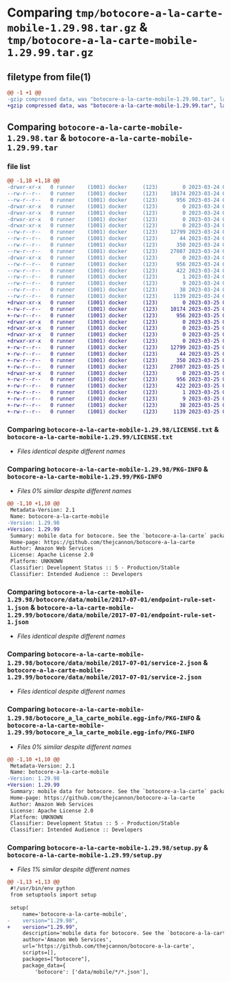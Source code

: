 # Comparing `tmp/botocore-a-la-carte-mobile-1.29.98.tar.gz` & `tmp/botocore-a-la-carte-mobile-1.29.99.tar.gz`

## filetype from file(1)

```diff
@@ -1 +1 @@
-gzip compressed data, was "botocore-a-la-carte-mobile-1.29.98.tar", last modified: Fri Mar 24 01:24:26 2023, max compression
+gzip compressed data, was "botocore-a-la-carte-mobile-1.29.99.tar", last modified: Sat Mar 25 01:22:50 2023, max compression
```

## Comparing `botocore-a-la-carte-mobile-1.29.98.tar` & `botocore-a-la-carte-mobile-1.29.99.tar`

### file list

```diff
@@ -1,18 +1,18 @@
-drwxr-xr-x   0 runner    (1001) docker     (123)        0 2023-03-24 01:24:26.874015 botocore-a-la-carte-mobile-1.29.98/
--rw-r--r--   0 runner    (1001) docker     (123)    10174 2023-03-24 01:24:26.000000 botocore-a-la-carte-mobile-1.29.98/LICENSE.txt
--rw-r--r--   0 runner    (1001) docker     (123)      956 2023-03-24 01:24:26.874015 botocore-a-la-carte-mobile-1.29.98/PKG-INFO
-drwxr-xr-x   0 runner    (1001) docker     (123)        0 2023-03-24 01:24:26.874015 botocore-a-la-carte-mobile-1.29.98/botocore/
-drwxr-xr-x   0 runner    (1001) docker     (123)        0 2023-03-24 01:24:26.874015 botocore-a-la-carte-mobile-1.29.98/botocore/data/
-drwxr-xr-x   0 runner    (1001) docker     (123)        0 2023-03-24 01:24:26.874015 botocore-a-la-carte-mobile-1.29.98/botocore/data/mobile/
-drwxr-xr-x   0 runner    (1001) docker     (123)        0 2023-03-24 01:24:26.874015 botocore-a-la-carte-mobile-1.29.98/botocore/data/mobile/2017-07-01/
--rw-r--r--   0 runner    (1001) docker     (123)    12799 2023-03-24 01:23:57.000000 botocore-a-la-carte-mobile-1.29.98/botocore/data/mobile/2017-07-01/endpoint-rule-set-1.json
--rw-r--r--   0 runner    (1001) docker     (123)       44 2023-03-24 01:23:57.000000 botocore-a-la-carte-mobile-1.29.98/botocore/data/mobile/2017-07-01/examples-1.json
--rw-r--r--   0 runner    (1001) docker     (123)      350 2023-03-24 01:23:57.000000 botocore-a-la-carte-mobile-1.29.98/botocore/data/mobile/2017-07-01/paginators-1.json
--rw-r--r--   0 runner    (1001) docker     (123)    27007 2023-03-24 01:23:57.000000 botocore-a-la-carte-mobile-1.29.98/botocore/data/mobile/2017-07-01/service-2.json
-drwxr-xr-x   0 runner    (1001) docker     (123)        0 2023-03-24 01:24:26.874015 botocore-a-la-carte-mobile-1.29.98/botocore_a_la_carte_mobile.egg-info/
--rw-r--r--   0 runner    (1001) docker     (123)      956 2023-03-24 01:24:26.000000 botocore-a-la-carte-mobile-1.29.98/botocore_a_la_carte_mobile.egg-info/PKG-INFO
--rw-r--r--   0 runner    (1001) docker     (123)      422 2023-03-24 01:24:26.000000 botocore-a-la-carte-mobile-1.29.98/botocore_a_la_carte_mobile.egg-info/SOURCES.txt
--rw-r--r--   0 runner    (1001) docker     (123)        1 2023-03-24 01:24:26.000000 botocore-a-la-carte-mobile-1.29.98/botocore_a_la_carte_mobile.egg-info/dependency_links.txt
--rw-r--r--   0 runner    (1001) docker     (123)        9 2023-03-24 01:24:26.000000 botocore-a-la-carte-mobile-1.29.98/botocore_a_la_carte_mobile.egg-info/top_level.txt
--rw-r--r--   0 runner    (1001) docker     (123)       38 2023-03-24 01:24:26.874015 botocore-a-la-carte-mobile-1.29.98/setup.cfg
--rw-r--r--   0 runner    (1001) docker     (123)     1139 2023-03-24 01:24:26.000000 botocore-a-la-carte-mobile-1.29.98/setup.py
+drwxr-xr-x   0 runner    (1001) docker     (123)        0 2023-03-25 01:22:50.988039 botocore-a-la-carte-mobile-1.29.99/
+-rw-r--r--   0 runner    (1001) docker     (123)    10174 2023-03-25 01:22:50.000000 botocore-a-la-carte-mobile-1.29.99/LICENSE.txt
+-rw-r--r--   0 runner    (1001) docker     (123)      956 2023-03-25 01:22:50.984039 botocore-a-la-carte-mobile-1.29.99/PKG-INFO
+drwxr-xr-x   0 runner    (1001) docker     (123)        0 2023-03-25 01:22:50.984039 botocore-a-la-carte-mobile-1.29.99/botocore/
+drwxr-xr-x   0 runner    (1001) docker     (123)        0 2023-03-25 01:22:50.984039 botocore-a-la-carte-mobile-1.29.99/botocore/data/
+drwxr-xr-x   0 runner    (1001) docker     (123)        0 2023-03-25 01:22:50.984039 botocore-a-la-carte-mobile-1.29.99/botocore/data/mobile/
+drwxr-xr-x   0 runner    (1001) docker     (123)        0 2023-03-25 01:22:50.984039 botocore-a-la-carte-mobile-1.29.99/botocore/data/mobile/2017-07-01/
+-rw-r--r--   0 runner    (1001) docker     (123)    12799 2023-03-25 01:22:12.000000 botocore-a-la-carte-mobile-1.29.99/botocore/data/mobile/2017-07-01/endpoint-rule-set-1.json
+-rw-r--r--   0 runner    (1001) docker     (123)       44 2023-03-25 01:22:12.000000 botocore-a-la-carte-mobile-1.29.99/botocore/data/mobile/2017-07-01/examples-1.json
+-rw-r--r--   0 runner    (1001) docker     (123)      350 2023-03-25 01:22:12.000000 botocore-a-la-carte-mobile-1.29.99/botocore/data/mobile/2017-07-01/paginators-1.json
+-rw-r--r--   0 runner    (1001) docker     (123)    27007 2023-03-25 01:22:12.000000 botocore-a-la-carte-mobile-1.29.99/botocore/data/mobile/2017-07-01/service-2.json
+drwxr-xr-x   0 runner    (1001) docker     (123)        0 2023-03-25 01:22:50.984039 botocore-a-la-carte-mobile-1.29.99/botocore_a_la_carte_mobile.egg-info/
+-rw-r--r--   0 runner    (1001) docker     (123)      956 2023-03-25 01:22:50.000000 botocore-a-la-carte-mobile-1.29.99/botocore_a_la_carte_mobile.egg-info/PKG-INFO
+-rw-r--r--   0 runner    (1001) docker     (123)      422 2023-03-25 01:22:50.000000 botocore-a-la-carte-mobile-1.29.99/botocore_a_la_carte_mobile.egg-info/SOURCES.txt
+-rw-r--r--   0 runner    (1001) docker     (123)        1 2023-03-25 01:22:50.000000 botocore-a-la-carte-mobile-1.29.99/botocore_a_la_carte_mobile.egg-info/dependency_links.txt
+-rw-r--r--   0 runner    (1001) docker     (123)        9 2023-03-25 01:22:50.000000 botocore-a-la-carte-mobile-1.29.99/botocore_a_la_carte_mobile.egg-info/top_level.txt
+-rw-r--r--   0 runner    (1001) docker     (123)       38 2023-03-25 01:22:50.988039 botocore-a-la-carte-mobile-1.29.99/setup.cfg
+-rw-r--r--   0 runner    (1001) docker     (123)     1139 2023-03-25 01:22:50.000000 botocore-a-la-carte-mobile-1.29.99/setup.py
```

### Comparing `botocore-a-la-carte-mobile-1.29.98/LICENSE.txt` & `botocore-a-la-carte-mobile-1.29.99/LICENSE.txt`

 * *Files identical despite different names*

### Comparing `botocore-a-la-carte-mobile-1.29.98/PKG-INFO` & `botocore-a-la-carte-mobile-1.29.99/PKG-INFO`

 * *Files 0% similar despite different names*

```diff
@@ -1,10 +1,10 @@
 Metadata-Version: 2.1
 Name: botocore-a-la-carte-mobile
-Version: 1.29.98
+Version: 1.29.99
 Summary: mobile data for botocore. See the `botocore-a-la-carte` package for more info.
 Home-page: https://github.com/thejcannon/botocore-a-la-carte
 Author: Amazon Web Services
 License: Apache License 2.0
 Platform: UNKNOWN
 Classifier: Development Status :: 5 - Production/Stable
 Classifier: Intended Audience :: Developers
```

### Comparing `botocore-a-la-carte-mobile-1.29.98/botocore/data/mobile/2017-07-01/endpoint-rule-set-1.json` & `botocore-a-la-carte-mobile-1.29.99/botocore/data/mobile/2017-07-01/endpoint-rule-set-1.json`

 * *Files identical despite different names*

### Comparing `botocore-a-la-carte-mobile-1.29.98/botocore/data/mobile/2017-07-01/service-2.json` & `botocore-a-la-carte-mobile-1.29.99/botocore/data/mobile/2017-07-01/service-2.json`

 * *Files identical despite different names*

### Comparing `botocore-a-la-carte-mobile-1.29.98/botocore_a_la_carte_mobile.egg-info/PKG-INFO` & `botocore-a-la-carte-mobile-1.29.99/botocore_a_la_carte_mobile.egg-info/PKG-INFO`

 * *Files 0% similar despite different names*

```diff
@@ -1,10 +1,10 @@
 Metadata-Version: 2.1
 Name: botocore-a-la-carte-mobile
-Version: 1.29.98
+Version: 1.29.99
 Summary: mobile data for botocore. See the `botocore-a-la-carte` package for more info.
 Home-page: https://github.com/thejcannon/botocore-a-la-carte
 Author: Amazon Web Services
 License: Apache License 2.0
 Platform: UNKNOWN
 Classifier: Development Status :: 5 - Production/Stable
 Classifier: Intended Audience :: Developers
```

### Comparing `botocore-a-la-carte-mobile-1.29.98/setup.py` & `botocore-a-la-carte-mobile-1.29.99/setup.py`

 * *Files 1% similar despite different names*

```diff
@@ -1,13 +1,13 @@
 #!/usr/bin/env python
 from setuptools import setup
 
 setup(
     name='botocore-a-la-carte-mobile',
-    version="1.29.98",
+    version="1.29.99",
     description='mobile data for botocore. See the `botocore-a-la-carte` package for more info.',
     author='Amazon Web Services',
     url='https://github.com/thejcannon/botocore-a-la-carte',
     scripts=[],
     packages=["botocore"],
     package_data={
         'botocore': ['data/mobile/*/*.json'],
```

